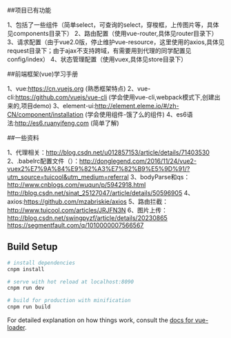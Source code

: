 ##项目已有功能

1、包括了一些组件（简单select，可查询的select，穿梭框，上传图片等，具体见components目录下）
2、路由配置（使用vue-router,具体见router目录下）
3、请求配置（由于vue2.0版，停止维护vue-resource，这里使用的axios,具体见request目录下；由于ajax不支持跨域，有需要用到代理的同学配置见config/index）
4、状态管理配置（使用vuex,具体见store目录下）

##前端框架(vue)学习手册

1、vue:https://cn.vuejs.org (熟悉框架特点)
2、vue-cli:https://github.com/vuejs/vue-cli (学会使用vue-cli,webpack模式下,创建出来的,项目demo)
3、element-ui:http://element.eleme.io/#/zh-CN/component/installation (学会使用组件-饿了么的组件)
4、es6语法:http://es6.ruanyifeng.com (简单了解)

##一些资料

1、代理相关：http://blog.csdn.net/u012857153/article/details/71403530 
2、.babelrc配置文件（）：http://donglegend.com/2016/11/24/vue2-vuex2%E7%9A%84%E9%82%A3%E7%82%B9%E5%9D%91/?utm_source=tuicool&utm_medium=referral 
3、bodyParse和qs：http://www.cnblogs.com/wuqun/p/5942918.html http://blog.csdn.net/sinat_25127047/article/details/50596905 
4、axios:https://github.com/mzabriskie/axios 
5、路由拦截：http://www.tuicool.com/articles/JRJFN3N 
6、图片上传：http://blog.csdn.net/swingpyzf/article/details/20230865 https://segmentfault.com/q/1010000007566567

## Build Setup

``` bash
# install dependencies
cnpm install

# serve with hot reload at localhost:8090
cnpm run dev

# build for production with minification
cnpm run build
```

For detailed explanation on how things work, consult the [docs for vue-loader](http://vuejs.github.io/vue-loader).
